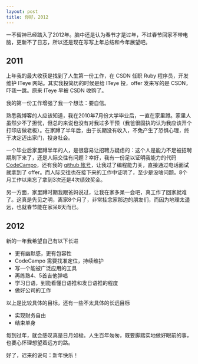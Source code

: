 ```yaml
---
layout: post
title: 你好，2012
---
```


一不留神已经踏入了2012年。脑中还是认为春节才是过年，不过春节回家不带电脑，更新不了日志，所以还是现在写写上年总结和今年展望吧。

## 2011

上年我的最大收获是找到了人生第一份工作，在 CSDN 任职 Ruby 程序员，开发维护 ITeye 网站。其实我投简历的时候是给 ITeye 投，offer 发来写的是 CSDN，吓我一跳。原来 ITeye 早被 CSDN 收购了。

我的第一份工作增强了我一个想法：要自信。

熟悉我博客的人应该知道，我在2010年7月份大学毕业后，一直在家里蹲。家里人虽然少不了担忧，但总的来说也没有对我过多干预（我爸很固执的认为我应该开个打印店做老板）。在家蹲了半年后，由于长期没有收入，不免产生了恐惧心理，终于决定迈出家门，投身社会。

一个毕业后家里蹲半年的人，是很容易让招聘方疑虑的：这个人是能力不足被招聘期刷下来了，还是人际交往有问题？幸好，我有一份足以证明我能力的代码 [CodeCampo][codecampo]，还有我的 [github 帐号][github]，让我过了编程能力关，直接通过电话面试就拿到了 offer。而人际交往也在接下来的工作中证明了，至少是没啥问题。8个月工作以来忘了拿到3次还是4次绩效奖金。

另一方面，家里蹲时期我跟爸妈说过，让我在家多呆一会吧，真工作了回家就难了。这真是先见之明，离家8个月了，非常挂念家那边的朋友们，而因为地理太遥远，也就春节能在家呆8天而已。

## 2012

新的一年我希望自己有以下长进

* 更有幽默感，更有包容性
* CodeCampo 需要找准定位，持续维护
* 写一个能被广泛应用的工具
* 再练熟4、5首吉他弹唱
* 学习日语，到能看懂日语推和发日语推的程度
* 做好公司的工作

以上是比较具体的目标，还有一些不太具体的长远目标

* 实现财务自由
* 结束单身

每到过年，就会感叹真是日月如梭。人生百年匆匆，既要脚踏实地做好眼前的事，也要心怀理想望着远方的路。

好了，迟来的说句：新年快乐！


[codecampo]: http://codecampo.com "CodeCampo"
[github]: http://github.com/chloerei "github/chloerei"

